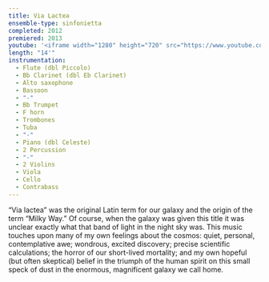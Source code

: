 ```yaml
---
title: Via Lactea
ensemble-type: sinfonietta
completed: 2012
premiered: 2013
youtube: '<iframe width="1280" height="720" src="https://www.youtube.com/embed/7kR2f-AYMyI" frameborder="0" allow="accelerometer; autoplay; encrypted-media; gyroscope; picture-in-picture" allowfullscreen></iframe>'
length: "14'"
instrumentation:
  - Flute (dbl Piccolo)
  - Bb Clarinet (dbl Eb Clarinet)
  - Alto saxophone
  - Bassoon
  - "-"
  - Bb Trumpet
  - F horn
  - Trombones
  - Tuba
  - "-"
  - Piano (dbl Celeste)
  - 2 Percussion
  - "-"
  - 2 Violins
  - Viola
  - Cello
  - Contrabass
---
```


“Via lactea” was the original Latin term for our galaxy and the origin of the term “Milky Way.” Of course, when the galaxy was given this title it was unclear exactly what that band of light in the night sky was. This music touches upon many of my own feelings about the cosmos: quiet, personal, contemplative awe; wondrous, excited discovery; precise scientific calculations; the horror of our short-lived mortality; and my own hopeful (but often skeptical) belief in the triumph of the human spirit on this small speck of dust in the enormous, magnificent galaxy we call home.
